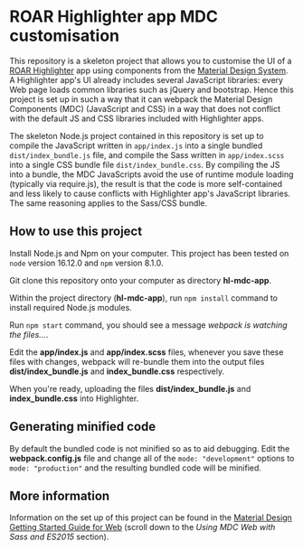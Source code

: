 # ROAR Highlighter app MDC customisation

This repository is a skeleton project that allows you to customise the UI of a [ROAR Highlighter](https://roarsoftware.com.au/capabilities/highlighter) app using components from the [Material Design System](https://material.io/components?platform=web).
A Highlighter app's UI already includes several JavaScript libraries: every Web page loads common libraries such as jQuery and bootstrap.
Hence this project is set up in such a way that it can webpack the Material Design Components (MDC) (JavaScript and CSS) in a way that does not conflict with the default JS and CSS libraries included with Highlighter apps.

The skeleton Node.js project contained in this repository is set up to compile the JavaScript written in `app/index.js` into a single bundled `dist/index_bundle.js` file, and compile the Sass written in `app/index.scss` into a single CSS bundle file `dist/index_bundle.css`.
By compiling the JS into a bundle, the MDC JavaScripts avoid the use of runtime module loading (typically via require.js), the result is that the code is more self-contained and less likely to cause conflicts with Highlighter app's JavaScript libraries.
The same reasoning applies to the Sass/CSS bundle.

## How to use this project

Install Node.js and Npm on your computer.
This project has been tested on `node` version 16.12.0 and `npm` version 8.1.0.

Git clone this repository onto your computer as directory **hl-mdc-app**.

Within the project directory (**hl-mdc-app**), run `npm install` command to install required Node.js modules.

Run `npm start` command, you should see a message *webpack is watching the files...*.

Edit the **app/index.js** and **app/index.scss** files, whenever you save these files with changes, webpack will re-bundle them into the output files **dist/index_bundle.js** and **index_bundle.css** respectively.

When you're ready, uploading the files **dist/index_bundle.js** and **index_bundle.css** into Highlighter.

## Generating minified code

By default the bundled code is not minified so as to aid debugging.
Edit the **webpack.config.js** file and change all of the `mode: "development"` options to `mode: "production"` and the resulting bundled code will be minified.

## More information

Information on the set up of this project can be found in the [Material Design Getting Started Guide for Web](https://material.io/develop/web/docs/getting-started/) (scroll down to the *Using MDC Web with Sass and ES2015* section).


